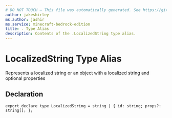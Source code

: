 ```yaml
---
# DO NOT TOUCH — This file was automatically generated. See https://github.com/mojang/minecraftapidocsgenerator to modify descriptions, examples, etc.
author: jakeshirley
ms.author: jashir
ms.service: minecraft-bedrock-edition
title: . Type Alias
description: Contents of the .LocalizedString type alias.
---
```

# LocalizedString Type Alias

Represents a localized string or an object with a localized string and optional properties

## Declaration
`export declare type LocalizedString = string | {
    id: string;
    props?: string[];
};`
